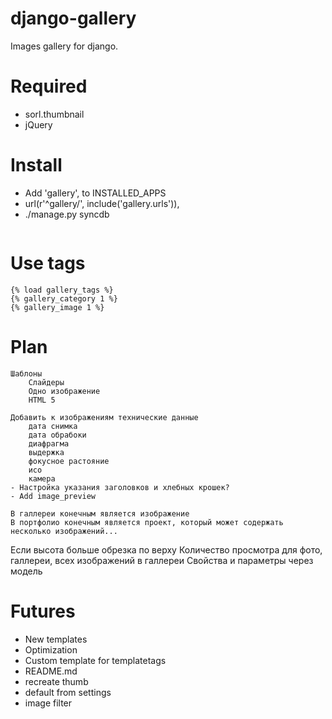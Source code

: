 # django-gallery
Images gallery for django.

# Required
* sorl.thumbnail
* jQuery

# Install
* Add 'gallery', to INSTALLED_APPS
* url(r'^gallery/', include('gallery.urls')),
* ./manage.py syncdb

```html
```

# Use tags
```
{% load gallery_tags %}
{% gallery_category 1 %}
{% gallery_image 1 %}
```

# Plan
	Шаблоны
		Слайдеры
		Одно изображение
		HTML 5

	Добавить к изображениям технические данные
		дата снимка
		дата обрабоки
		диафрагма
		выдержка
		фокусное растояние
		исо
		камера
	- Настройка указания заголовков и хлебных крошек?
	- Add image_preview

	В галлереи конечным является изображение
	В портфолио конечным является проект, который может содержать несколько изображений...

Если высота больше обрезка по верху
Количество просмотра для фото, галлереи, всех изображений в галлереи
Свойства и параметры через модель

# Futures
* New templates
* Optimization
* Custom template for templatetags
* README.md
* recreate thumb
* default from settings
* image filter
